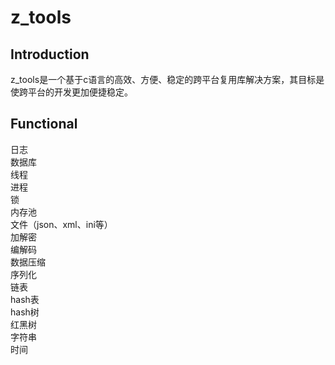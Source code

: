 # z_tools

## Introduction
z_tools是一个基于c语言的高效、方便、稳定的跨平台复用库解决方案，其目标是使跨平台的开发更加便捷稳定。

## Functional
日志<br>
数据库<br>
线程<br>
进程<br>
锁<br>
内存池<br>
文件（json、xml、ini等）<br>
加解密<br>
编解码<br>
数据压缩<br>
序列化<br>
链表<br>
hash表<br>
hash树<br>
红黑树<br>
字符串<br>
时间<br>
